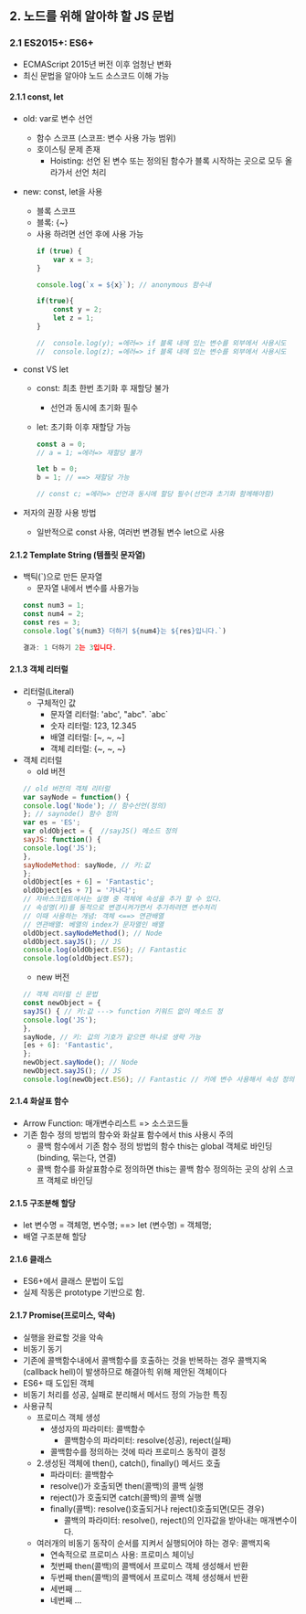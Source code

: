 ## 2. 노드를 위해 알아햐 할 JS 문법
   
### 2.1 ES2015+: ES6+
- ECMAScript 2015년 버전 이후 엄청난 변화
- 최신 문법을 알아야 노드 소스코드 이해 가능
   
#### 2.1.1 const, let
- old: var로 변수 선언
  - 함수 스코프 (스코프: 변수 사용 가능 범위)
  - 호이스팅 문제 존재
    - Hoisting: 선언 된 변수 또는 정의된 함수가 블록 시작하는 곳으로 모두 올라가서 선언 처리 
- new: const, let을 사용
  - 블록 스코프
  - 블록: {~}
  - 사용 하려면 선언 후에 사용 가능
    ```js
    if (true) {
        var x = 3;
    }
    
    console.log(`x = ${x}`); // anonymous 함수내
    
    if(true){
        const y = 2;
        let z = 1;
    }
    
    //  console.log(y); =에러=> if 블록 내에 있는 변수를 외부에서 사용시도
    //  console.log(z); =에러=> if 블록 내에 있는 변수를 외부에서 사용시도
    ```

- const VS let
  - const: 최초 한번 초기화 후 재할당 불가
      - 선언과 동시에 초기화 필수
  - let: 초기화 이후 재할당 가능

    ```js
    const a = 0;
    // a = 1; =에러=> 재할당 불가
    
    let b = 0;
    b = 1; // ==> 재할당 가능
    
    // const c; =에러=> 선언과 동시에 할당 필수(선언과 초기화 함께해야함)
    ```

- 저자의 권장 사용 방법
  - 일반적으로 const 사용, 여러번 변경될 변수 let으로 사용

#### 2.1.2 Template String (템플릿 문자열)
- 백틱(`)으로 만든 문자열
  - 문자열 내에서 변수를 사용가능
  ```js
  const num3 = 1;
  const num4 = 2;
  const res = 3;
  console.log(`${num3} 더하기 ${num4}는 ${res}입니다.`)
  
  결과: 1 더하기 2는 3입니다.
  ```
  
#### 2.1.3 객체 리터럴
- 리터럴(Literal)
  - 구체적인 값
    - 문자열 리터럴: 'abc', "abc". \`abc\`
    - 숫자 리터럴: 123, 12.345
    - 배열 리터럴: [~, ~, ~]
    - 객체 리터럴: {~, ~, ~}
- 객체 리터럴
  - old 버전
  ```js
  // old 버전의 객체 리터럴
  var sayNode = function() {
  console.log('Node'); // 함수선언(정의)
  }; // saynode() 함수 정의
  var es = 'ES';
  var oldObject = {  //sayJS() 메소드 정의
  sayJS: function() {
  console.log('JS');
  },
  sayNodeMethod: sayNode, // 키:값
  };
  oldObject[es + 6] = 'Fantastic';
  oldObject[es + 7] = '가나다';
  // 자바스크립트에서는 실행 중 객체에 속성을 추가 할 수 있다.
  // 속성명(키)를 동적으로 변경시켜가면서 추가하려면 변수처리
  // 이때 사용하는 개념: 객체 <==> 연관배열
  // 연관배열: 베열의 index가 문자열인 배열
  oldObject.sayNodeMethod(); // Node
  oldObject.sayJS(); // JS
  console.log(oldObject.ES6); // Fantastic
  console.log(oldObject.ES7);
  ```
  - new 버전
  ```js
  // 객체 리터럴 신 문법
  const newObject = {
  sayJS() { // 키:값 ---> function 키워드 없이 메소드 정
  console.log('JS');
  },
  sayNode, // 키: 값의 기호가 같으면 하나로 생략 가능
  [es + 6]: 'Fantastic',
  };
  newObject.sayNode(); // Node
  newObject.sayJS(); // JS
  console.log(newObject.ES6); // Fantastic // 키에 변수 사용해서 속성 정의 가능
  ```
  
#### 2.1.4 화살표 함수
- Arrow Function: 매개변수리스트 => 소스코드들
- 기존 함수 정의 방법의 함수와 화살표 함수에서 this 사용시 주의
  - 콜백 함수에서 기존 함수 정의 방법의 함수 this는 global 객체로 바인딩(binding, 묶는다, 연결)
  - 콜백 함수를 화살표함수로 정의하면 this는 콜백 함수 정의하는 곳의 상위 스코프 객체로 바인딩
   
#### 2.1.5 구조분해 할당
- let 변수명  = 객체명, 변수명; ==> let (변수명)  = 객체명;
- 배열 구조분해 할당
    
#### 2.1.6 클래스
- ES6+에서 클래스 문법이 도입
- 실제 작동은 prototype 기반으로 함.
    
#### 2.1.7 Promise(프로미스, 약속)
- 실행을 완료할 것을 악속
- 비동기 동기
- 기존에 콜백함수내에서 콜백함수를 호출하는 것을 반복하는 경우 콜백지옥(callback hell)이 발생하므로 해결아힉 위해 제안된 객체이다
- ES6+ 때 도입된 객체
- 비동기 처리를 성공, 실패로 분리해서 메서드 정의 가능한 특징
- 사용규칙
  - 프로미스 객체 생성
    - 생성자의 파라미터: 콜백함수
      - 콜백함수의 파라미터: resolve(성공), reject(실패)
    - 콜백함수를 정의하는 것에 따라 프로미스 동작이 결정
  - 2.생성된 객체에 then(), catch(), finally() 메서드 호출
    - 파라미터: 콜백함수
    - resolve()가 호출되면 then(콜백)의 콜백 실행
    - reject()가 호출되면 catch(콜백)의 콜백 실행
    - finally(콜백): resolve()호출되거나 reject()호출되면(모든 경우)
      - 콜백의 파라미터: resolve(), reject()의 인자값을 받아내는 매개변수이다.
  - 여러개의 비동기 동작이 순서를 지켜서 실행되어야 하는 경우: 콜백지옥
    - 연속적으로 프로미스 사용: 프로미스 체이닝
    - 첫번째 then(콜백)의 콜백에서 프로미스 객체 생성해서 반환
    - 두번째 then(콜백)의 콜백에서 프로미스 객체 생성해서 반환
    - 세번째 ...
    - 네번째 ...
